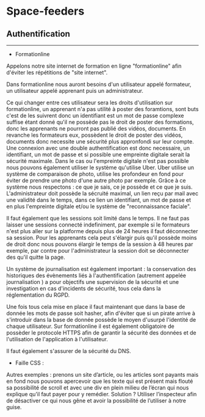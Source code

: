 # Space-feeders

## Authentification

---

  * Formationline

Appelons notre site internet de formation en ligne "formationline" afin d'éviter les répétitions de "site internet".

Dans formationline nous auront besoins d'un utilisateur appelé formateur, un utilisateur appelé apprenant puis un administrateur. 

Ce qui changer entre ces utilisateur sera les droits d'utilisation sur formationline, un apprenant n'a pas utilité à poster des foramtions, sont buts c'est de les suivrent donc un identifiant est un mot de passe complexe suffise étant donné qu'il ne possède pas le droit de poster des formations, donc les apprenants ne pourront pas publié des vidéos, documents. En revanche les formateurs eux, possèdent le droit de poster des vidéos, documents donc necessite une sécurité plus appronfondi sur leur compte. Une connexion avec une double authentification est donc necessaire, un identifiant, un mot de passe et si possible une empreinte digitale serait la sécurité maximale. Dans le cas ou l'empreinte digitale n'est pas possible nous pouvons également utiliser le système qu'utilise Uber. Uber utilise un système de comparaison de photo, utilise les profondeur en fond pour éviter de prendre une photo d'une autre photo par exemple. Grâce à ce système nous respectons : ce que je sais, ce je possède et ce que je suis. L'administrateur doit possède la sécruité maximal, un lien reçu par mail avec une validité dans le temps, dans ce lien un identifiant, un mot de passe et en plus l'empreinte digitale et/ou le système de "reconnaissance faciale".

Il faut également que les sessions soit limité dans le temps. Il ne faut pas laisser une sessions connecté indefiniment, par exemple si le formateurs n'est plus aller sur la platforme depuis plus de 24 heures il faut déconnecter sa session. Pour les apprenants cela peut s'élargir puis qu'il possède moins de droit donc nous pouvons élargir le temps de la session à 48 heures par exemple, par contre pour l'administrateur la session doit se déconnecter des qu'il quitte la page. 

Un système de journalisation est également important : la conservation des historiques des évènements liés à l'authentification (autrement appelée journalisation ) a pour objectifs une supervision de la sécurité et une investigation en cas d'incidents de sécurité, tous cela dans la réglementation du RGPD. 

Une fois tous cela mise en place il faut maintenant que dans la base de donnée les mots de passe soit hasher, afin d'éviter que si un pirate arrive à s'introduir dans la base de donnée possède le moyen d'usurpé l'identité de chaque utilisateur. Sur formationline il est également obligatoire de possèder le protocole HTTPS afin de garantir la sécurité des données et de l'utilisation de l'application à l'utilisateur. 

Il faut également s'assurer de la sécurité du DNS. 



  * Faille CSS : 

Autres exemples : prenons un site d’article, ou les articles sont payants mais en fond nous pouvons apercevoir que les texte qui est présent mais flouté sa possibilité de scroll et avec une div en plein milieu de l’écran qui nous explique qu’il faut payer pour y remédier. Solution ? Utiliser l’inspecteur afin de désactiver ce qui nous gêne et avoir la possibilité de l’utiliser à notre guise.
